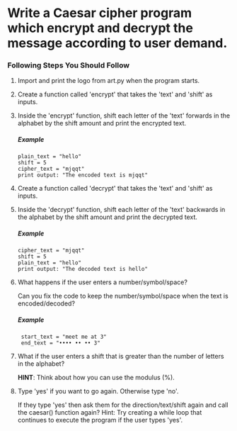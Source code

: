 # Write a Caesar cipher program which encrypt and decrypt the message according to user demand.


### Following Steps You Should Follow
1.  Import and print the logo from art.py when the program starts.



2.  Create a function called 'encrypt' that takes the 'text' and 'shift' as inputs.
3.  Inside the 'encrypt' function, shift each letter of the 'text' forwards in the alphabet by the shift amount and print the encrypted text.  
    ##### Example 
        plain_text = "hello"
        shift = 5
        cipher_text = "mjqqt"
        print output: "The encoded text is mjqqt"


4.  Create a function called 'decrypt' that takes the 'text' and 'shift' as inputs.
5.  Inside the 'decrypt' function, shift each letter of the 'text' backwards in the alphabet by the shift amount and print the decrypted text.  
    ##### Example 
        cipher_text = "mjqqt"
        shift = 5
        plain_text = "hello"
        print output: "The decoded text is hello"


6. What happens if the user enters a number/symbol/space?

    Can you fix the code to keep the number/symbol/space when the text is encoded/decoded?
    ##### Example 
        start_text = "meet me at 3"
        end_text = "•••• •• •• 3"


7. What if the user enters a shift that is greater than the number of letters in the alphabet?

     **HINT**: Think about how you can use the modulus (%).

8.  Type 'yes' if you want to go again. Otherwise type 'no'.

    If they type 'yes' then ask them for the direction/text/shift again and call the caesar() function again?
             Hint: Try creating a while loop that continues to execute the program if the user types 'yes'. 

